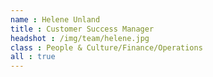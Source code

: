 ```yaml
---
name : Helene Unland
title : Customer Success Manager
headshot : /img/team/helene.jpg
class : People & Culture/Finance/Operations
all : true
---
```

